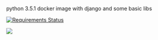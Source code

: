 python 3.5.1 docker image with django and some basic libs

[![Requirements Status](https://requires.io/github/bastianh/djangobase/requirements.svg?branch=master)](https://requires.io/github/bastianh/djangobase/requirements/?branch=master)

[![](https://badge.imagelayers.io/dafire/pythonbase:latest.svg)](https://imagelayers.io/?images=dafire/pythonbase:latest 'Get your own badge on imagelayers.io')
